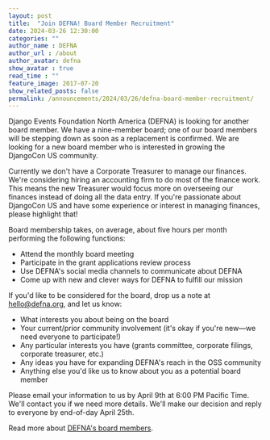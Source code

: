 ```yaml
---
layout: post
title:  "Join DEFNA! Board Member Recruitment"
date: 2024-03-26 12:30:00
categories: ""
author_name : DEFNA
author_url : /about
author_avatar: defna
show_avatar : true
read_time : ""
feature_image: 2017-07-20
show_related_posts: false
permalink: /announcements/2024/03/26/defna-board-member-recruitment/
---
```



Django Events Foundation North America (DEFNA) is looking for another board member. We have a nine-member board; one of our board members will be stepping down as soon as a replacement is confirmed. We are looking for a new board member who is interested in growing the DjangoCon US community.

Currently we don't have a Corporate Treasurer to manage our finances. We're considering hiring an accounting firm to do most of the finance work. This means the new Treasurer would focus more on overseeing our finances instead of doing all the data entry. If you're passionate about DjangoCon US and have some experience or interest in managing finances, please highlight that!

Board membership takes, on average, about five hours per month performing the following functions:

* Attend the monthly board meeting
* Participate in the grant applications review process
* Use DEFNA's social media channels to communicate about DEFNA
* Come up with new and clever ways for DEFNA to fulfill our mission

If you'd like to be considered for the board, drop us a note at hello@defna.org, and let us know:

* What interests you about being on the board
* Your current/prior community involvement (it's okay if you're new—we need everyone to participate!)
* Any particular interests you have (grants committee, corporate filings, corporate treasurer, etc.)
* Any ideas you have for expanding DEFNA's reach in the OSS community
* Anything else you'd like us to know about you as a potential board member

Please email your information to us by April 9th at 6:00 PM Pacific Time. We'll contact you if we need more details. We'll make our decision and reply to everyone by end-of-day April 25th.

Read more about [DEFNA's board members](https://www.defna.org/about/).
